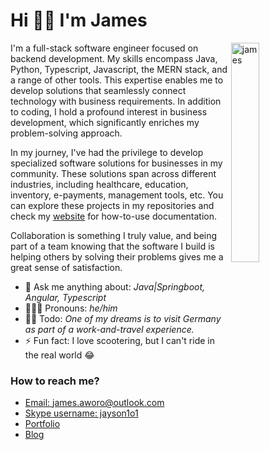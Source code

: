 # Hi 👋🏾 I'm James

<img align="right" src="https://user-images.githubusercontent.com/23294830/199226757-97a94403-058e-498a-8e9f-627d0c9981d2.png" alt="james" width=30% style=""/>

I'm a full-stack software engineer focused on backend development. My skills encompass Java, Python, Typescript, Javascript, the MERN stack, and a range of other tools. This expertise enables me to develop solutions that seamlessly connect technology with business requirements.  In addition to coding, I hold a profound interest in business development, which significantly enriches my problem-solving approach.

In my journey,  I've had the privilege to develop specialized software solutions for businesses in my community. These solutions span across different industries, including healthcare, education, inventory, e-payments, management tools, etc. You can explore these projects in my repositories and check my [website](https://jamesaworo.com/projects) for how-to-use documentation.

Collaboration is something I truly value, and being part of a team knowing that the software I build is helping others by solving their problems gives me a great sense of satisfaction.


- 💬 Ask me anything about: _Java|Springboot, Angular, Typescript_
- 🧔🏾‍♂️ Pronouns: _he/him_
- 👌🏾 Todo: _One of my dreams is to visit Germany as part of a work-and-travel experience._
- ⚡ Fun fact: I love scootering, but I can't ride in the real world 😂

### How to reach me?
- [Email: james.aworo@outlook.com](james.aworo@outlook.com)
- [Skype username: jayson1o1](https://join.skype.com/invite/nhsGuLWc1kQe) 
- [Portfolio](https://jamesaworo.com/projects)
- [Blog](https://jamesaworo.com/blog)

